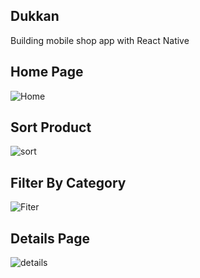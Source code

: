 ## Dukkan
Building mobile shop app with React Native

## Home Page

![Home](https://github.com/MustafaSungur/Dukkan/assets/81304546/a8c6f8af-945c-40da-b892-66b9e33056ce)


## Sort Product

![sort](https://github.com/MustafaSungur/Dukkan/assets/81304546/a745a1af-4225-4f5c-8b54-9e91386284a4)


## Filter By Category

![Fiter](https://github.com/MustafaSungur/Dukkan/assets/81304546/c8cf2712-fef2-45fd-bbf5-dba0e903f4d2)


## Details Page

![details](https://github.com/MustafaSungur/Dukkan/assets/81304546/4f453d21-0584-4f54-b34c-5945ceeaad6a)
